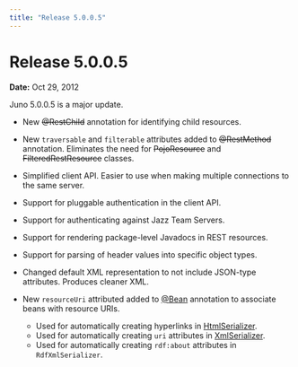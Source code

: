 ```yaml
---
title: "Release 5.0.0.5"
---
```


# Release 5.0.0.5

**Date:** Oct 29, 2012

Juno 5.0.0.5 is a major update.

- New ~~@RestChild~~ annotation for identifying child resources.

- New `traversable` and `filterable` attributes added to ~~@RestMethod~~ annotation. Eliminates the need for ~~PojoResource~~ and ~~FilteredRestResource~~ classes.

- Simplified client API. Easier to use when making multiple connections to the same server.

- Support for pluggable authentication in the client API.

- Support for authenticating against Jazz Team Servers.

- Support for rendering package-level Javadocs in REST resources.

- Support for parsing of header values into specific object types.

- Changed default XML representation to not include JSON-type attributes. Produces cleaner XML.

- New `resourceUri` attributed added to <a href="/site/apidocs/org/apache/juneau/annotation/Bean.html" target="_blank">@Bean</a> annotation to associate beans with resource URIs.
  - Used for automatically creating hyperlinks in <a href="/site/apidocs/org/apache/juneau/html/HtmlSerializer.html" target="_blank">HtmlSerializer</a>.
  - Used for automatically creating `uri` attributes in <a href="/site/apidocs/org/apache/juneau/xml/XmlSerializer.html" target="_blank">XmlSerializer</a>.
  - Used for automatically creating `rdf:about` attributes in `RdfXmlSerializer`.
